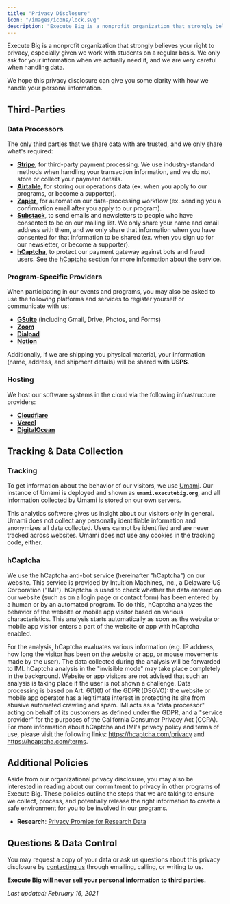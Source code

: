 ```yaml
---
title: "Privacy Disclosure"
icon: "/images/icons/lock.svg"
description: "Execute Big is a nonprofit organization that strongly believes your right to privacy, especially given we work with students on a regular basis. We only ask for your information when we actually need it, and we are very careful when handling data."
---
```


Execute Big is a nonprofit organization that strongly believes your right to privacy, especially given we work with students on a regular basis. We only ask for your information when we actually need it, and we are very careful when handling data.

We hope this privacy disclosure can give you some clarity with how we handle your personal information.

## Third-Parties

### Data Processors

The only third parties that we share data with are trusted, and we only share what's required:

- [**Stripe**](https://stripe.com/privacy), for third-party payment processing. We use industry-standard methods when handling your transaction information, and we do not store or collect your payment details.
- [**Airtable**](https://airtable.com/privacy), for storing our operations data (ex. when you apply to our programs, or become a supporter).
- [**Zapier**](https://zapier.com/privacy), for automation our data-processing workflow (ex. sending you a confirmation email after you apply to our program).
- [**Substack**](https://substack.com/privacy), to send emails and newsletters to people who have consented to be on our mailing list. We only share your name and email address with them, and we only share that information when you have consented for that information to be shared (ex. when you sign up for our newsletter, or become a supporter). 
- [**hCaptcha**](https://hcaptcha.com/privacy), to protect our payment gateway against bots and fraud users. See the [hCaptcha](#hcaptcha) section for more information about the service.


### Program-Specific Providers

When participating in our events and programs, you may also be asked to use the following platforms and services to register yourself or communicate with us:

- [**GSuite**](https://support.google.com/googlecloud/answer/6056650?hl=en) (including Gmail, Drive, Photos, and Forms)
- [**Zoom**](https://zoom.us/privacy)
- [**Dialpad**](https://www.dialpad.com/legal/#privacy)
- [**Notion**](https://www.notion.so/Privacy-Policy-3468d120cf614d4c9014c09f6adc9091)

Additionally, if we are shipping you physical material, your information (name, address, and shipment details) will be shared with **USPS**.

### Hosting

We host our software systems in the cloud via the following infrastructure providers:

- [**Cloudflare**](https://www.cloudflare.com/privacypolicy/)
- [**Vercel**](https://vercel.com/legal/privacy-policy)
- [**DigitalOcean**](https://www.digitalocean.com/legal/privacy-policy)

## Tracking & Data Collection

### Tracking

To get information about the behavior of our visitors, we use
[Umami](https://umami.is/). Our instance of Umami is deployed and shown as **`umami.executebig.org`**,
and all information collected by Umami is stored on our own servers.

This analytics software gives us insight about our visitors only in general. Umami does not collect any personally 
identifiable information and anonymizes all data collected. Users cannot be identified and are never tracked across websites. 
Umami does not use any cookies in the tracking code, either.

### hCaptcha

We use the hCaptcha anti-bot service (hereinafter "hCaptcha") on our website. This service is provided by Intuition Machines, Inc., a Delaware US Corporation ("IMI"). hCaptcha is used to check whether the data entered on our website (such as on a login page or contact form) has been entered by a human or by an automated program. To do this, hCaptcha analyzes the behavior of the website or mobile app visitor based on various characteristics. This analysis starts automatically as soon as the website or mobile app visitor enters a part of the website or app with hCaptcha enabled. 

For the analysis, hCaptcha evaluates various information (e.g. IP address, how long the visitor has been on the website or app, or mouse movements made by the user). The data collected during the analysis will be forwarded to IMI. hCaptcha analysis in the "invisible mode" may take place completely in the background. Website or app visitors are not advised that such an analysis is taking place if the user is not shown a challenge. Data processing is based on Art. 6(1)(f) of the GDPR (DSGVO): the website or mobile app operator has a legitimate interest in protecting its site from abusive automated crawling and spam. IMI acts as a "data processor" acting on behalf of its customers as defined under the GDPR, and a "service provider" for the purposes of the California Consumer Privacy Act (CCPA). For more information about hCaptcha and IMI's privacy policy and terms of use, please visit the following links: https://hcaptcha.com/privacy and https://hcaptcha.com/terms.

## Additional Policies

Aside from our organizational privacy disclosure, you may also be interested in reading about our commitment to privacy in other
programs of Execute Big. These policies outline the steps that we are taking to ensure we collect, process, and potentially release the right 
information to create a safe environment for you to be involved in our programs. 

* **Research**: [Privacy Promise for Research Data](/research/privacy)

## Questions & Data Control

You may request a copy of your data or ask us questions about this privacy disclosure by [contacting us](/contact) through 
emailing, calling, or writing to us. 

**Execute Big will never sell your personal information to third parties.**

*Last updated: February 16, 2021*